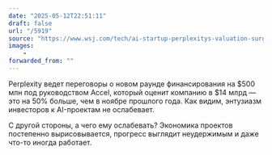 ```yaml
---
date: "2025-05-12T22:51:11"
draft: false
url: "/5919"
source: "https://www.wsj.com/tech/ai-startup-perplexitys-valuation-surges-to-14-billion-in-fresh-funding-round-26124482"
images:
    -
forwarded_from: ""
---
```


Perplexity ведет переговоры о новом раунде финансирования на $500 млн под руководством Accel, который оценит компанию в $14 млрд — это на 50% больше, чем в ноябре прошлого года. Как видим, энтузиазм инвесторов к AI-проектам не ослабевает. 

С другой стороны, а чего ему ослабевать? Экономика проектов постепенно вырисовывается, прогресс выглядит неудержимым и даже что-то иногда работает.
